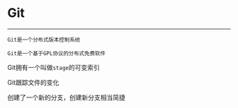 # Git

---

`Git是一个分布式版本控制系统`

`Git是一个基于GPL协议的分布式免费软件`

Git拥有一个叫做`stage`的可变索引

Git跟踪文件的变化

创建了一个新的分支，创建新分支相当简捷
